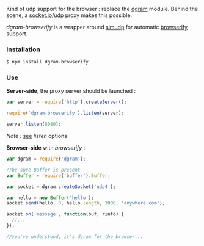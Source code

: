 Kind of udp support for the browser : replace the [dgram](http://nodejs.org/api/dgram.html) module. Behind the scene, a [socket.io](http://socket.io)/udp proxy makes this possible.

*dgram-browserify* is a wrapper around [simudp](https://github.com/alexstrat/simudp) for automatic [browserify](https://github.com/substack/node-browserify) support.

### Installation

```bash
$ npm install dgram-browserify
```

### Use

**Server-side**, the proxy server should be launched :

```js
var server = require('http').createServer();

require('dgram-browserify').listen(server);

server.listen(8080);
```

*Note :* [see](https://github.com/alexstrat/simudp/blob/master/lib/server.js#L29-43) *listen* options

**Browser-side** with *browserify* :

```js
var dgram = require('dgram');

//be sure Buffer is present
var Buffer = require('buffer').Buffer;

var socket = dgram.createSocket('udp4');

var hello = new Buffer('hello');
socket.send(hello, 0, hello.length, 3000, 'anywhere.com');

socket.on('message', function(buf, rinfo) {
  //...
});

//you've understood, it's dgram for the browser...
```
